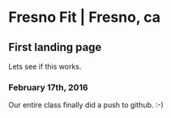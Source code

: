 # Fresno Fit | Fresno, ca 
## First landing page
<p>Lets see if this works.</p>

### February 17th, 2016
<p>Our entire class finally did a push to github. :-)</p>